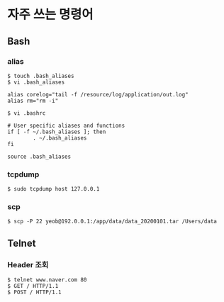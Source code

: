 # 자주 쓰는 명령어

## Bash
### alias
```
$ touch .bash_aliases
$ vi .bash_aliases

alias corelog="tail -f /resource/log/application/out.log"
alias rm="rm -i"

$ vi .bashrc

# User specific aliases and functions
if [ -f ~/.bash_aliases ]; then
        . ~/.bash_aliases
fi

source .bash_aliases
```

### tcpdump
```
$ sudo tcpdump host 127.0.0.1
```

### scp
```
$ scp -P 22 yeob@192.0.0.1:/app/data/data_20200101.tar /Users/data
```

## Telnet
### Header 조회
```
$ telnet www.naver.com 80
$ GET / HTTP/1.1
$ POST / HTTP/1.1
```